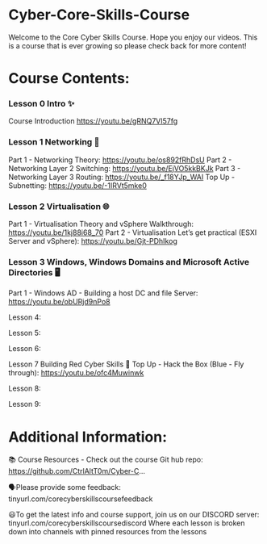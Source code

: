 # Cyber-Core-Skills-Course

Welcome to the Core Cyber Skills Course. Hope you enjoy our videos.
This is a course that is ever growing so please check back for more content!

# Course Contents:

### Lesson 0 Intro ✨
Course Introduction https://youtu.be/gRNQ7VI57fg


### Lesson 1 Networking 🔀
Part 1 - Networking Theory: https://youtu.be/os892fRhDsU 
Part 2 - Networking Layer 2 Switching: https://youtu.be/EjVO5kkBKJk 
Part 3 - Networking Layer 3 Routing: https://youtu.be/_f18YJp_WAI 
Top Up - Subnetting: https://youtu.be/-1IRVt5mke0 


### Lesson 2 Virtualisation 🌐
Part 1 - Virtualisation Theory and vSphere Walkthrough: https://youtu.be/1kj88i68_70
Part 2 - Virtualisation Let’s get practical (ESXI Server and vSphere): https://youtu.be/Gjt-PDhIkog


### Lesson 3 Windows, Windows Domains and Microsoft Active Directories 🖥️
Part 1 - Windows AD - Building a host DC and file Server: https://youtu.be/obURjd9nPo8


Lesson 4:


Lesson 5:


Lesson 6:


Lesson 7 Building Red Cyber Skills 📕
Top Up - Hack the Box (Blue - Fly through): https://youtu.be/ofc4Muwinwk


Lesson 8:


Lesson 9:




# Additional Information:

📚 Course Resources - Check out the course Git hub repo: https://github.com/CtrlAltT0m/Cyber-C...

🗣️Please provide some feedback: 
tinyurl.com/corecyberskillscoursefeedback

😃To get the latest info and course support, join us on our DISCORD server: 
tinyurl.com/corecyberskillscoursediscord
Where each lesson is broken down into channels with pinned resources from the lessons

